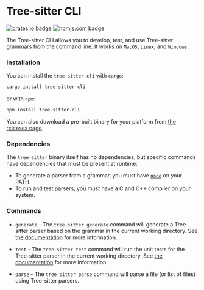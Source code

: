 # Tree-sitter CLI

[![crates.io badge]][crates.io] [![npmjs.com badge]][npmjs.com]

[crates.io]: https://crates.io/crates/tree-sitter-cli
[crates.io badge]: https://img.shields.io/crates/v/tree-sitter-cli.svg?color=%23B48723
[npmjs.com]: https://www.npmjs.org/package/tree-sitter-cli
[npmjs.com badge]: https://img.shields.io/npm/v/tree-sitter-cli.svg?color=%23BF4A4A

The Tree-sitter CLI allows you to develop, test, and use Tree-sitter grammars from the command line. It works on `MacOS`, `Linux`, and `Windows`.

### Installation

You can install the `tree-sitter-cli` with `cargo`:

```sh
cargo install tree-sitter-cli
```

or with `npm`:

```sh
npm install tree-sitter-cli
```

You can also download a pre-built binary for your platform from [the releases page].

### Dependencies

The `tree-sitter` binary itself has no dependencies, but specific commands have dependencies that must be present at runtime:

* To generate a parser from a grammar, you must have [`node`](https://nodejs.org) on your PATH.
* To run and test parsers, you must have a C and C++ compiler on your system.

### Commands

* `generate` - The `tree-sitter generate` command will generate a Tree-sitter parser based on the grammar in the current working directory. See [the documentation] for more information.

* `test` - The `tree-sitter test` command will run the unit tests for the Tree-sitter parser in the current working directory. See [the documentation] for more information.

* `parse` - The `tree-sitter parse` command will parse a file (or list of files) using Tree-sitter parsers.

[the documentation]: https://tree-sitter.github.io/tree-sitter/creating-parsers
[the releases page]: https://github.com/tree-sitter/tree-sitter/releases/latest
